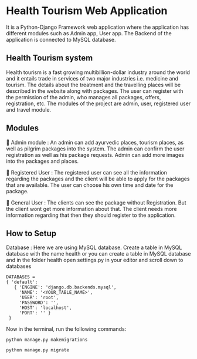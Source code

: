 # Health Tourism Web Application 

It is a Python-Django Framework web application where the application has different modules such as Admin app, User app. The Backend of the application is connected to MySQL database.

## Health Tourism system

Health tourism is a fast growing multibillion-dollar industry around the world and it entails trade in services of two major industries i.e. medicine and tourism. The details about the treatment and the travelling places will be described in the website along with packages. The user can register with the permission of the admin, who manages all packages, offers, registration, etc. The modules of the project are admin, user, registered user and travel module.

## Modules

 Admin module : An admin can add ayurvedic places, tourism places, as well as pilgrim packages into the system. The admin can confirm the user registration as well as his package requests. Admin can add more images into the packages and places.

 Registered User : The registered user can see all the information regarding the packages and the client will be able to apply for the packages that are available. The user can choose his own time and date for the package.

 General User : The clients can see the package without Registration. But the client wont get more information about that. The client needs more information regarding that then they should register to the application.

## How to Setup

Database : Here we are using MySQL database. Create a table in MySQL database with the name health or you can create a table in MySQL database and in the folder health open settings.py in your editor and scroll down to databases 

```
DATABASES = 
{ 'default': 
   { 'ENGINE': 'django.db.backends.mysql', 
     'NAME': '<YOUR_TABLE_NAME>', 
     'USER': 'root', 
     'PASSWORD': '', 
     'HOST': 'localhost', 
     'PORT': '' } 
 }
 ```

Now in the terminal, run the following commands:

```
python manage.py makemigrations

python manage.py migrate
```
